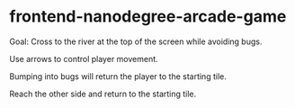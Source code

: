frontend-nanodegree-arcade-game
===============================

Goal: Cross to the river at the top of the screen while avoiding bugs.


Use arrows to control player movement. 

Bumping into bugs will return the player to the starting tile.

Reach the other side and return to the starting tile.


